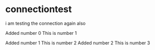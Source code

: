 # connectiontest
i am testing the connection again also

Added number 0
This is number 1


Added number 1
This is number 2
Added number 2
This is number 3